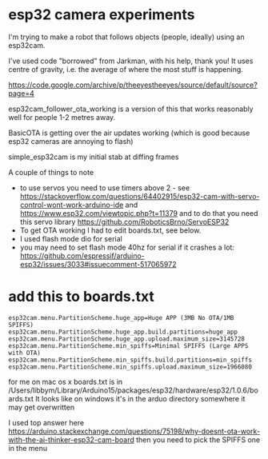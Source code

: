 # esp32 camera experiments

I'm trying to make a robot that follows objects (people, ideally) using an esp32cam.

I've used code "borrowed" from Jarkman, with his help, thank you! It uses centre of gravity, i.e. the average of where the most stuff is happening.

https://code.google.com/archive/p/theeyestheeyes/source/default/source?page=4

esp32cam_follower_ota_working is a version of this that works reasonably well for people 1-2 metres away.

BasicOTA is getting over the air updates working (which is good because esp32 cameras are annoying to flash)

simple_esp32cam is my initial stab at diffing frames

A couple of things to note
 * to use servos you need to use timers above 2 - see https://stackoverflow.com/questions/64402915/esp32-cam-with-servo-control-wont-work-arduino-ide and https://www.esp32.com/viewtopic.php?t=11379 and to do that you need this servo library https://github.com/RoboticsBrno/ServoESP32
 * To get OTA working I had to edit boards.txt, see below.
 * I used flash mode dio for serial
 * you may need to set flash mode 40hz for serial if it crashes a lot: https://github.com/espressif/arduino-esp32/issues/3033#issuecomment-517065972


# add this to boards.txt
``` 
esp32cam.menu.PartitionScheme.huge_app=Huge APP (3MB No OTA/1MB SPIFFS)
esp32cam.menu.PartitionScheme.huge_app.build.partitions=huge_app
esp32cam.menu.PartitionScheme.huge_app.upload.maximum_size=3145728
esp32cam.menu.PartitionScheme.min_spiffs=Minimal SPIFFS (Large APPS with OTA)
esp32cam.menu.PartitionScheme.min_spiffs.build.partitions=min_spiffs
esp32cam.menu.PartitionScheme.min_spiffs.upload.maximum_size=1966080
```

for me on mac os x boards.txt is in /Users/libbym/Library/Arduino15/packages/esp32/hardware/esp32/1.0.6/boards.txt
It looks like on windows it's in the arduo directory somewhere
it may get overwritten

I used top answer here https://arduino.stackexchange.com/questions/75198/why-doesnt-ota-work-with-the-ai-thinker-esp32-cam-board
then you need to pick the SPIFFS one in the menu

 
